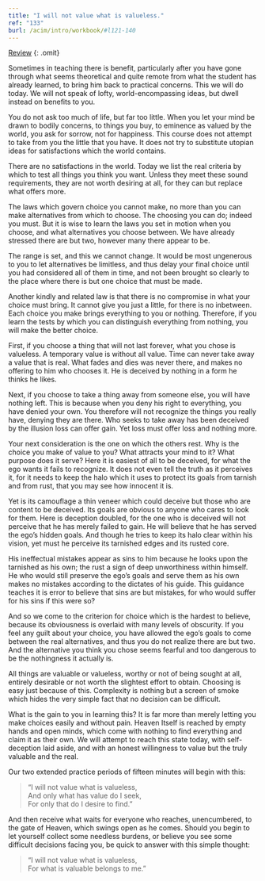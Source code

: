 ```yaml
---
title: "I will not value what is valueless."
ref: "133"
burl: /acim/intro/workbook/#l121-140
---
```


<a class="hide-review" href="/workbook/l147/#l133">Review</a>
{: .omit}

Sometimes in teaching there is benefit, particularly after you have gone
through what seems theoretical and quite remote from what the student
has already learned, to bring him back to practical concerns. This we
will do today. We will not speak of lofty, world-encompassing ideas, but
dwell instead on benefits to you.

You do not ask too much of life, but far too little. When you let your
mind be drawn to bodily concerns, to things you buy, to eminence as
valued by the world, you ask for sorrow, not for happiness. This course
does not attempt to take from you the little that you have. It does not
try to substitute utopian ideas for satisfactions which the world
contains.

There are no satisfactions in the world. Today we list the real criteria
by which to test all things you think you want. Unless they meet these
sound requirements, they are not worth desiring at all, for they can but
replace what offers more.

The laws which govern choice you cannot make, no more than you can make
alternatives from which to choose. The choosing you can do; indeed you
must. But it is wise to learn the laws you set in motion when you
choose, and what alternatives you choose between. We have already
stressed there are but two, however many there appear to be.

The range is set, and this we cannot change. It would be most ungenerous
to you to let alternatives be limitless, and thus delay your final
choice until you had considered all of them in time, and not been
brought so clearly to the place where there is but one choice that must
be made.

Another kindly and related law is that there is no compromise in what
your choice must bring. It cannot give you just a little, for there is
no inbetween. Each choice you make brings everything to you or
nothing. Therefore, if you learn the tests by which you can distinguish
everything from nothing, you will make the better choice.

First, if you choose a thing that will not last forever, what you chose
is valueless. A temporary value is without all value. Time can
never take away a value that is real. What fades and dies was never
there, and makes no offering to him who chooses it. He is deceived by
nothing in a form he thinks he likes.

Next, if you choose to take a thing away from someone else, you will
have nothing left. This is because when you deny his right to
everything, you have denied your own. You therefore will not recognize
the things you really have, denying they are there. Who seeks to take
away has been deceived by the illusion loss can offer gain. Yet loss must
offer loss and nothing more.

Your next consideration is the one on which the others rest. Why is the
choice you make of value to you? What attracts your mind to it? What
purpose does it serve? Here it is easiest of all to be deceived, for
what the ego wants it fails to recognize. It does not even tell the
truth as it perceives it, for it needs to keep the halo which it uses to
protect its goals from tarnish and from rust, that you may see how
innocent it is.

Yet is its camouflage a thin veneer which could deceive but those who
are content to be deceived. Its goals are obvious to anyone who cares to
look for them. Here is deception doubled, for the one who is deceived
will not perceive that he has merely failed to gain. He will believe
that he has served the ego’s hidden goals. And though he tries to keep
its halo clear within his vision, yet must he perceive its tarnished
edges and its rusted core.

His ineffectual mistakes appear as sins to him because he looks upon the
tarnished as his own; the rust a sign of deep unworthiness within
himself. He who would still preserve the ego’s goals and serve them as
his own makes no mistakes according to the dictates of his guide. This
guidance teaches it is error to believe that sins are but mistakes, for
who would suffer for his sins if this were so?

And so we come to the criterion for choice which is the hardest to
believe, because its obviousness is overlaid with many levels of
obscurity. If you feel any guilt about your choice, you have allowed the
ego’s goals to come between the real alternatives, and thus you do not
realize there are but two. And the alternative you think you chose seems
fearful and too dangerous to be the nothingness it actually is.

All things are valuable or valueless, worthy or not of being sought at
all, entirely desirable or not worth the slightest effort to obtain.
Choosing is easy just because of this. Complexity is nothing but a
screen of smoke which hides the very simple fact that no decision can be
difficult.

What is the gain to you in learning this? It is far more than merely
letting you make choices easily and without pain. Heaven Itself is
reached by empty hands and open minds, which come with nothing to find
everything and claim it as their own. We will attempt to reach this state
today, with self-deception laid aside, and with an honest willingness to
value but the truly valuable and the real.

Our two extended practice periods of fifteen minutes will begin with
this:

> “I will not value what is valueless,<br/>
> And only what has value do I seek,<br/>
> For only that do I desire to find.”

And then receive what waits for everyone who reaches, unencumbered, to
the gate of Heaven, which swings open as he comes. Should you begin to
let yourself collect some needless burdens, or believe you see some
difficult decisions facing you, be quick to answer with this simple
thought:

> “I will not value what is valueless,<br/>
> For what is valuable belongs to me.”

